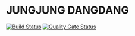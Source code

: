 # JUNGJUNG DANGDANG

[![Build Status](https://travis-ci.com/swsnu/swppfall2022-team13.svg?branch=main)](https://travis-ci.com/swsnu/swppfall2022-team13)
[![Quality Gate Status](https://sonarcloud.io/api/project_badges/measure?project=swsnu_swppfall2022-team13&metric=alert_status)](https://sonarcloud.io/dashboard?id=swsnu_swppfall2022-team13)
